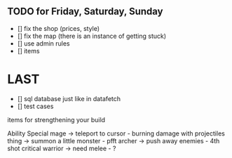 ## TODO for Friday, Saturday, Sunday
- [] fix the shop (prices, style)
- [] fix the map (there is an instance of getting stuck)
- [] use admin rules
- [] items

# LAST
- [] sql database just like in datafetch
- [] test cases

items for strengthening your build

Ability                                Special
mage       -> teleport to cursor       - burning damage with projectiles    
thing      -> summon a little monster  - pfft
archer     -> push away enemies        - 4th shot critical
warrior    -> need melee               - ?

